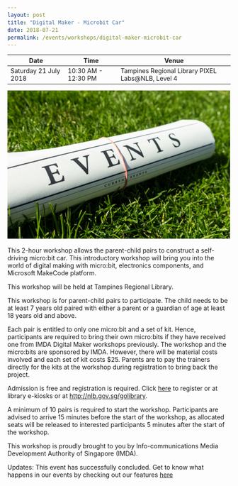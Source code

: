 ```yaml
---
layout: post
title: "Digital Maker - Microbit Car"
date: 2018-07-21
permalink: /events/workshops/digital-maker-microbit-car
---
```


| Date | Time | Venue |
|--------|---|---|
| Saturday 21 July 2018 | 10:30 AM - 12:30 PM | Tampines Regional Library PIXEL Labs@NLB, Level 4 |

![hi](/images/events/generic-event-image.jpg)

This 2-hour workshop allows the parent-child pairs to construct a self-driving micro:bit car. This introductory workshop will bring you into the world of digital making with micro:bit, electronics components, and Microsoft MakeCode platform.

 

This workshop will be held at Tampines Regional Library.

 

This workshop is for parent-child pairs to participate.  The child needs to be at least 7 years old paired with either a parent or a guardian of age at least 18 years old and above.

 

Each pair is entitled to only one micro:bit and a set of kit. Hence, participants are required to bring their own micro:bits if they have received one from IMDA Digital Maker workshops previously.
The workshop and the micro:bits are sponsored by IMDA.  However, there will be material costs involved and each set of kit costs $25.  Parents are to pay the trainers directly for the kits at the workshop during registration to bring back the project.

 

Admission is free and registration is required. Click <a href="https://www.nlb.gov.sg/golibrary2/e/digital-maker-microbit-car-pixel-labsnlb-45902602" target="_blank">here</a> to register or at library e-kiosks or at http://nlb.gov.sg/golibrary.

A minimum of 10 pairs is required to start the workshop.
Participants are advised to arrive 15 minutes before the start of the workshop, as allocated seats will be released to interested participants 5 minutes after the start of the workshop.


This workshop is proudly brought to you by Info-communications Media Development Authority of Singapore (IMDA).

Updates: This event has successfully concluded. Get to know what happens in our events by checking out our features <a href="" target="_blank">here</a>
